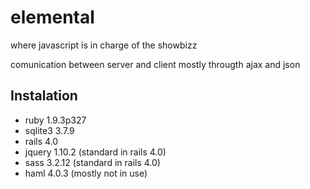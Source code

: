 elemental
=========

where javascript is in charge of the showbizz

comunication between server and client mostly througth ajax and json

Instalation
-----------

* ruby 1.9.3p327
* sqlite3 3.7.9
* rails 4.0
* jquery 1.10.2 (standard in rails 4.0)
* sass 3.2.12 (standard in rails 4.0)
* haml 4.0.3 (mostly not in use)
